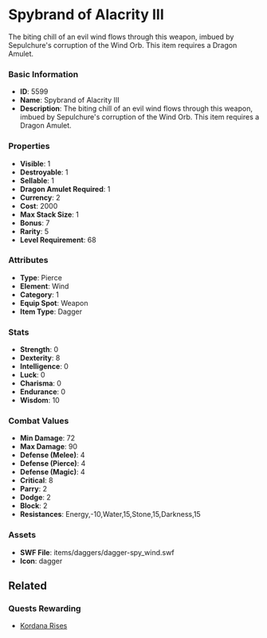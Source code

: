 # Spybrand of Alacrity III

The biting chill of an evil wind flows through this weapon, imbued by Sepulchure's corruption of the Wind Orb. This item requires a Dragon Amulet.

### Basic Information

- **ID**: 5599
- **Name**: Spybrand of Alacrity III
- **Description**: The biting chill of an evil wind flows through this weapon, imbued by Sepulchure&#039;s corruption of the Wind Orb. This item requires a Dragon Amulet.

### Properties

- **Visible**: 1
- **Destroyable**: 1
- **Sellable**: 1
- **Dragon Amulet Required**: 1
- **Currency**: 2
- **Cost**: 2000
- **Max Stack Size**: 1
- **Bonus**: 7
- **Rarity**: 5
- **Level Requirement**: 68

### Attributes

- **Type**: Pierce
- **Element**: Wind
- **Category**: 1
- **Equip Spot**: Weapon
- **Item Type**: Dagger

### Stats

- **Strength**: 0
- **Dexterity**: 8
- **Intelligence**: 0
- **Luck**: 0
- **Charisma**: 0
- **Endurance**: 0
- **Wisdom**: 10

### Combat Values

- **Min Damage**: 72
- **Max Damage**: 90
- **Defense (Melee)**: 4
- **Defense (Pierce)**: 4
- **Defense (Magic)**: 4
- **Critical**: 8
- **Parry**: 2
- **Dodge**: 2
- **Block**: 2
- **Resistances**: Energy,-10,Water,15,Stone,15,Darkness,15

### Assets

- **SWF File**: items/daggers/dagger-spy_wind.swf
- **Icon**: dagger

## Related

### Quests Rewarding

- [Kordana Rises](../quests/789-kordana-rises.md)

